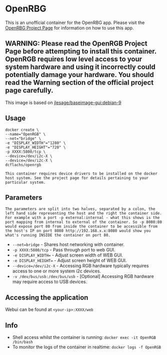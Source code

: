 # OpenRBG
This is an unofficial container for the OpenRBG app. Please visit the [OpenRBG Project Page](https://gitlab.com/CalcProgrammer1/OpenRGB) for information on how to use this app.

## WARNING: Please read the OpenRGB Project Page before attempting to install this container. OpenRGB requires low level access to your system hardware and using it incorrectly could potentially damage your hardware. You should read the Warning section of the official project page carefully.

This image is based on [jlesage/baseimage-gui:debian-9](https://hub.docker.com/r/jlesage/baseimage-gui/)



## Usage

```
docker create \
--name="OpenRGB" \
--net="bridge" \
-e "DISPLAY_WIDTH"="1280" \
-e "DISPLAY_HEIGHT"="720" \
-p XXXX:5800/tcp \
--device=/dev/i2c-X \
--device=/dev/i2c-X \
dcflachs/openrgb
```

`This container requires device drivers to be installed on the docker host system. See the project page for details pertaining to your particular system.`


## Parameters

`The parameters are split into two halves, separated by a colon, the left hand side representing the host and the right the container side. 
For example with a port -p external:internal - what this shows is the port mapping from internal to external of the container.
So -p 8080:80 would expose port 80 from inside the container to be accessible from the host's IP on port 8080
http://192.168.x.x:8080 would show you what's running INSIDE the container on port 80.`


* `--net=bridge` - Shares host networking with container.
* `-p XXXX:5800/tcp` - Pass through port to web GUI.
* `-e DISPLAY_WIDTH=` - Adjust screen width of WEB GUI.
* `-e DISPLAY_HEIGHT=` - Adjust screen height of WEB GUI.
* `--device=/dev/i2c-X` - Accessing RGB hardware typically requires access to one or more system i2c devices.
* `-v /dev/bus/usb:/dev/bus/usb` - [Optional] Accessing RGB hardware may require access to USB devices.


## Accessing the application
Webui can be found at `<your-ip>:XXXX/web`

## Info

* Shell access whilst the container is running: `docker exec -it OpenRGB /bin/bash`
* To monitor the logs of the container in realtime: `docker logs -f OpenRGB`

